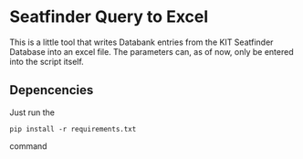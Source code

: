 # Seatfinder Query to Excel

This is a little tool that writes Databank entries from the KIT Seatfinder Database into an excel file. The parameters can, as of now, only be entered into the script itself.

## Depencencies

Just run the

```
pip install -r requirements.txt
```
command
